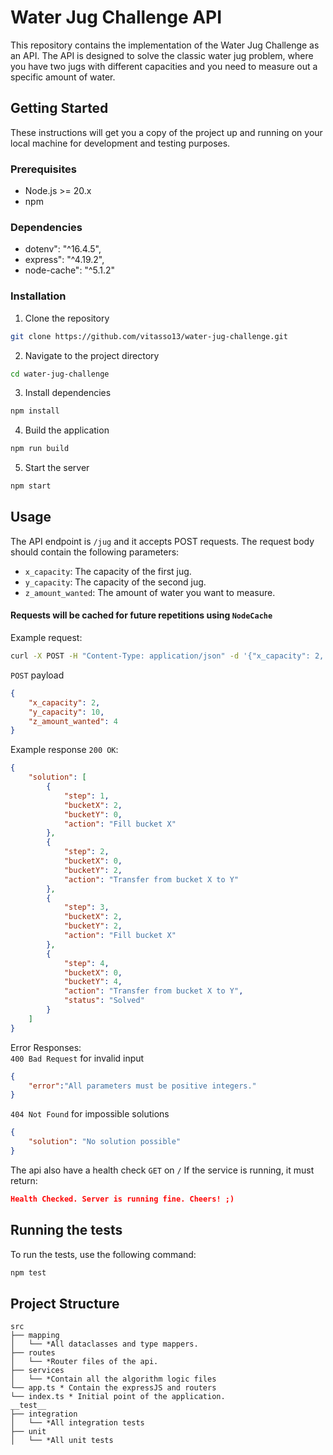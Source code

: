 # Water Jug Challenge API

This repository contains the implementation of the Water Jug Challenge as an API. The API is designed to solve the classic water jug problem, where you have two jugs with different capacities and you need to measure out a specific amount of water.

## Getting Started

These instructions will get you a copy of the project up and running on your local machine for development and testing purposes.

### Prerequisites

- Node.js >= 20.x
- npm

### Dependencies
- dotenv": "^16.4.5",
- express": "^4.19.2",
- node-cache": "^5.1.2"

### Installation

1. Clone the repository
```bash
git clone https://github.com/vitasso13/water-jug-challenge.git
```
2. Navigate to the project directory
```bash
cd water-jug-challenge
```
3. Install dependencies
```bash
npm install
```
4. Build the application
```bash
npm run build
```
5. Start the server
```bash
npm start
```

## Usage

The API endpoint is `/jug` and it accepts POST requests. The request body should contain the following parameters:

- `x_capacity`: The capacity of the first jug.
- `y_capacity`: The capacity of the second jug.
- `z_amount_wanted`: The amount of water you want to measure.

#### Requests will be cached for future repetitions using `NodeCache`

Example request:

```bash
curl -X POST -H "Content-Type: application/json" -d '{"x_capacity": 2, "y_capacity": 10, "z_amount_wanted": 4}' http://localhost:3000/jug
```
`POST` payload
```json
{
    "x_capacity": 2,
    "y_capacity": 10,
    "z_amount_wanted": 4
}
```
Example response `200 OK`: 
```json
{
    "solution": [
        {
            "step": 1,
            "bucketX": 2,
            "bucketY": 0,
            "action": "Fill bucket X"
        },
        {
            "step": 2,
            "bucketX": 0,
            "bucketY": 2,
            "action": "Transfer from bucket X to Y"
        },
        {
            "step": 3,
            "bucketX": 2,
            "bucketY": 2,
            "action": "Fill bucket X"
        },
        {
            "step": 4,
            "bucketX": 0,
            "bucketY": 4,
            "action": "Transfer from bucket X to Y",
            "status": "Solved"
        }
    ]
}


```
Error Responses: \
`400 Bad Request` for invalid input
```json
{
    "error":"All parameters must be positive integers."
}
```
`404 Not Found` for impossible solutions
```json
{
    "solution": "No solution possible"
}
```
The api also have a health check `GET` on `/`
If the service is running, it must return: 
```json
Health Checked. Server is running fine. Cheers! ;)
```
## Running the tests

To run the tests, use the following command:

```bash
npm test
```

## Project Structure
```folder
src
├── mapping
│   └── *All dataclasses and type mappers. 
├── routes 
│   └── *Router files of the api. 
├── services 
│   └── *Contain all the algorithm logic files 
└── app.ts * Contain the expressJS and routers
└── index.ts * Initial point of the application.
__test__
├── integration
│   └── *All integration tests
├── unit
│   └── *All unit tests
```